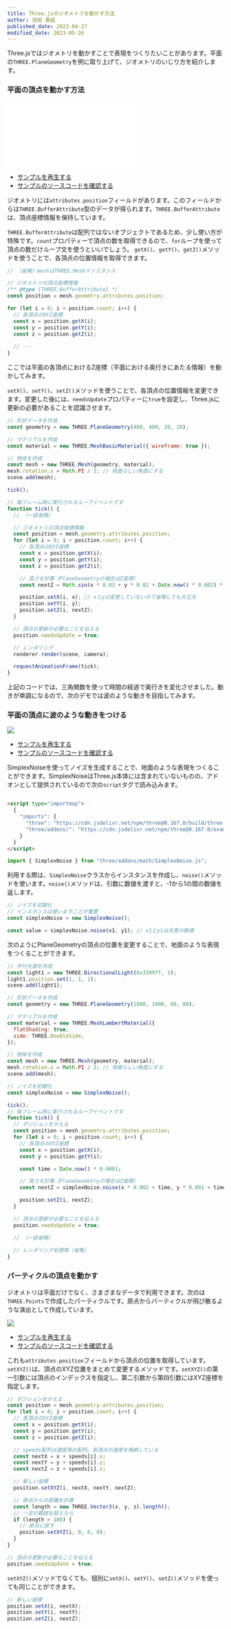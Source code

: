 ```yaml
---
title: Three.jsのジオメトリを動かす方法
author: 池田 泰延
published_date: 2023-04-27
modified_date: 2023-05-26
---
```


Three.jsではジオメトリを動かすことで表現をつくりたいことがあります。平面の`THREE.PlaneGeometry`を例に取り上げて、ジオメトリのいじり方を紹介します。


### 平面の頂点を動かす方法

![](../imgs/position_geometry.html)

- [サンプルを再生する](https://ics-creative.github.io/tutorial-three/samples/position_geometry.html)
- [サンプルのソースコードを確認する](../samples/position_geometry.html)



ジオメトリには`attributes.position`フィールドがあります。このフィールドからは`THREE.BufferAttribute`型のデータが得られます。`THREE.BufferAttribute`は、頂点座標情報を保持しています。

`THREE.BufferAttribute`は配列ではないオブジェクトであるため、少し使い方が特殊です。`count`プロパティーで頂点の数を取得できるので、`for`ループを使って頂点の数だけループ文を使うといいでしょう。
`getX()`、`getY()`、`getZ()`メソッドを使うことで、各頂点の位置情報を取得できます。

```js
// （省略）meshはTHREE.Meshインスタンス

// ジオメトリの頂点座標情報
/** @type {THREE.BufferAttribute} */
const position = mesh.geometry.attributes.position;

for (let i = 0; i < position.count; i++) {
  // 各頂点のXYZ座標
  const x = position.getX(i);
  const y = position.getY(i);
  const z = position.getZ(i);
  
  // ･･･
}
```

ここでは平面の各頂点におけるZ座標（平面における奥行きにあたる情報）を動かしてみます。

`setX()`、`setY()`、`setZ()`メソッドを使うことで、各頂点の位置情報を変更できます。変更した後には、`needsUpdate`プロパティーに`true`を設定し、Three.jsに更新の必要があることを認識させます。

```js
// 形状データを作成
const geometry = new THREE.PlaneGeometry(400, 400, 20, 20);

// マテリアルを作成
const material = new THREE.MeshBasicMaterial({ wireframe: true });

// 物体を作成
const mesh = new THREE.Mesh(geometry, material);
mesh.rotation.x = Math.PI / 2; // 地面らしい角度にする
scene.add(mesh);

tick();

// 毎フレーム時に実行されるループイベントです
function tick() {
  // （一部省略）

  // ジオメトリの頂点座標情報
  const position = mesh.geometry.attributes.position;
  for (let i = 0; i < position.count; i++) {
    // 各頂点のXYZ座標
    const x = position.getX(i);
    const y = position.getY(i);
    const z = position.getZ(i);

    // 高さを計算（PlaneGeometryの場合はZ座標）
    const nextZ = Math.sin(x * 0.03 + y * 0.02 + Date.now() * 0.002) * 30;

    position.setX(i, x); // xとyは変更していないので省略しても大丈夫
    position.setY(i, y);
    position.setZ(i, nextZ);
  }

  // 頂点の更新が必要なことを伝える
  position.needsUpdate = true;

  // レンダリング
  renderer.render(scene, camera);

  requestAnimationFrame(tick);
}
```

上記のコードでは、三角関数を使って時間の経過で奥行きを変化させました。動きが単調になるので、次のデモでは波のような動きを目指してみます。

### 平面の頂点に波のような動きをつける

![](../imgs/position_geometry_simplex.png)

- [サンプルを再生する](https://ics-creative.github.io/tutorial-three/samples/position_geometry_simplex.html)
- [サンプルのソースコードを確認する](../samples/position_geometry_simplex.html)


SimplexNoiseを使ってノイズを生成することで、地面のような表現をつくることができます。SimplexNoiseはThree.js本体には含まれていないものの、アドオンとして提供されているので次の`script`タグで読み込みます。


```html

<script type="importmap">
  {
    "imports": {
      "three": "https://cdn.jsdelivr.net/npm/three@0.167.0/build/three.module.js",
      "three/addons/": "https://cdn.jsdelivr.net/npm/three@0.167.0/examples/jsm/"
    }
  }
</script>
```

```js
import { SimplexNoise } from "three/addons/math/SimplexNoise.js";
```

利用する際は、`SimplexNoise`クラスからインスタンスを作成し、`noise()`メソッドを使います。`noise()`メソッドは、引数に数値を渡すと、-1から1の間の数値を返します。

```js
// ノイズを初期化
// インスタンスは使いますことが重要
const simplexNoise = new SimplexNoise();

const value = simplexNoise.noise(x1, y1); // x1とy1は任意の数値
```

次のようにPlaneGeometryの頂点の位置を変更することで、地面のような表現をつくることができます。

```js
// 平行光源を作成
const light1 = new THREE.DirectionalLight(0x3399ff, 1);
light1.position.set(1, 1, 1);
scene.add(light1);

// 形状データを作成
const geometry = new THREE.PlaneGeometry(1000, 1000, 80, 80);

// マテリアルを作成
const material = new THREE.MeshLambertMaterial({
  flatShading: true,
  side: THREE.DoubleSide,
});

// 物体を作成
const mesh = new THREE.Mesh(geometry, material);
mesh.rotation.x = Math.PI / 2; // 地面らしい角度にする
scene.add(mesh);

// ノイズを初期化
const simplexNoise = new SimplexNoise();

tick();
// 毎フレーム時に実行されるループイベントです
function tick() {
  // ポジションをかえる
  const position = mesh.geometry.attributes.position;
  for (let i = 0; i < position.count; i++) {
    // 各頂点のXYZ座標
    const x = position.getX(i);
    const y = position.getY(i);

    const time = Date.now() * 0.0001;

    // 高さを計算（PlaneGeometryの場合はZ座標）
    const nextZ = simplexNoise.noise(x * 0.002 + time, y * 0.001 + time) * 150;

    position.setZ(i, nextZ);
  }

  // 頂点の更新が必要なことを伝える
  position.needsUpdate = true;

  // （一部省略）
  
  // レンダリング処理等（省略）
}
```

### パーティクルの頂点を動かす

ジオメトリは平面だけでなく、さまざまなデータで利用できます。次のは`THREE.Points`で作成したパーティクルです。原点からパーティクルが飛び散るような演出として作成しています。


![](../imgs/points_position.png)

- [サンプルを再生する](https://ics-creative.github.io/tutorial-three/samples/points_position.html)
- [サンプルのソースコードを確認する](../samples/points_position.html)


これも`attributes.position`フィールドから頂点の位置を取得しています。`setXYZ()`は、頂点のXYZ位置をまとめて変更するメソッドです。`setXYZ()`の第一引数には頂点のインデックスを指定し、第二引数から第四引数にはXYZ座標を指定します。


```js
// ポジションをかえる
const position = mesh.geometry.attributes.position;
for (let i = 0; i < position.count; i++) {
  // 各頂点のXYZ座標
  const x = position.getX(i);
  const y = position.getY(i);
  const z = position.getZ(i);

  // speeds配列は速度用の配列。各頂点の速度を格納している
  const nextX = x + speeds[i].x;
  const nextY = y + speeds[i].y;
  const nextZ = z + speeds[i].z;

  // 新しい座標
  position.setXYZ(i, nextX, nextY, nextZ);

  // 原点からの距離を計算
  const length = new THREE.Vector3(x, y, z).length();
  // 一定の範囲を超えたら
  if (length > 100) {
    // 原点に戻す
    position.setXYZ(i, 0, 0, 0);
  }
}

// 頂点の更新が必要なことを伝える
position.needsUpdate = true;
```

`setXYZ()`メソッドでなくても、個別に`setX()`、`setY()`、`setZ()`メソッドを使っても同じことができます。

```js
// 新しい座標
position.setX(i, nextX);
position.setY(i, nextY);
position.setZ(i, nextZ);
```